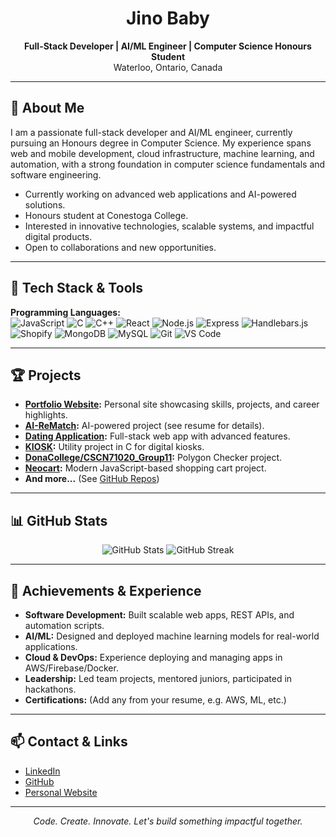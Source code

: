 <!-- Profile README for Jino Baby -->

<h1 align="center">Jino Baby</h1>
<p align="center">
  <b>Full-Stack Developer | AI/ML Engineer | Computer Science Honours Student</b><br>
  Waterloo, Ontario, Canada
</p>

---

## 🚀 About Me

I am a passionate full-stack developer and AI/ML engineer, currently pursuing an Honours degree in Computer Science. My experience spans web and mobile development, cloud infrastructure, machine learning, and automation, with a strong foundation in computer science fundamentals and software engineering.

- Currently working on advanced web applications and AI-powered solutions.
- Honours student at Conestoga College.
- Interested in innovative technologies, scalable systems, and impactful digital products.
- Open to collaborations and new opportunities.

---

## 🧰 Tech Stack & Tools

**Programming Languages:**  
![JavaScript](https://img.shields.io/badge/JavaScript-F7DF1E?style=flat-square&logo=javascript&logoColor=black)
![C](https://img.shields.io/badge/C-00599C?style=flat-square&logo=c&logoColor=white)
![C++](https://img.shields.io/badge/C-00599C?style=flat-square&logo=c&logoColor=white)
![React](https://img.shields.io/badge/React-61DAFB?style=flat-square&logo=react&logoColor=black)
![Node.js](https://img.shields.io/badge/Node.js-339933?style=flat-square&logo=node.js&logoColor=white)
![Express](https://img.shields.io/badge/Express-000000?style=flat-square&logo=express&logoColor=white)
![Handlebars.js](https://img.shields.io/badge/Handlebars.js-f0772b?style=flat-square)
![Shopify](https://img.shields.io/badge/Handlebars.js-f0772b?style=flat-square)
![MongoDB](https://img.shields.io/badge/MongoDB-47A248?style=flat-square&logo=mongodb&logoColor=white)
![MySQL](https://img.shields.io/badge/MySQL-4479A1?style=flat-square&logo=mysql&logoColor=white)
![Git](https://img.shields.io/badge/Git-F05032?style=flat-square&logo=git&logoColor=white)
![VS Code](https://img.shields.io/badge/VS%20Code-007ACC?style=flat-square&logo=visual-studio-code&logoColor=white)

---

## 🏆 Projects

- **[Portfolio Website](https://github.com/jinobaby/portfolio-website):** Personal site showcasing skills, projects, and career highlights.
- **[AI-ReMatch](https://github.com/jinobaby/AI-ReMatch):** AI-powered project (see resume for details).
- **[Dating Application](https://github.com/jinobaby/dating-application):** Full-stack web app with advanced features.
- **[KIOSK](https://github.com/jinobaby/KIOSK):** Utility project in C for digital kiosks.
- **[DonaCollege/CSCN71020_Group11](https://github.com/jinobaby/DonaCollege-CSCN71020_Group11):** Polygon Checker project.
- **[Neocart](https://github.com/jinobaby/neocart):** Modern JavaScript-based shopping cart project.
- **And more...** (See [GitHub Repos](https://github.com/jinobaby?tab=repositories))

---

## 📊 GitHub Stats

<p align="center">
  <img src="https://github-readme-stats.vercel.app/api?username=jinobaby&show_icons=true&theme=material-palenight" alt="GitHub Stats" />
  <img src="https://github-readme-streak-stats.herokuapp.com/?user=jinobaby&theme=material-palenight" alt="GitHub Streak" />
</p>

---

## 🏅 Achievements & Experience

- **Software Development:** Built scalable web apps, REST APIs, and automation scripts.
- **AI/ML:** Designed and deployed machine learning models for real-world applications.
- **Cloud & DevOps:** Experience deploying and managing apps in AWS/Firebase/Docker.
- **Leadership:** Led team projects, mentored juniors, participated in hackathons.
- **Certifications:** (Add any from your resume, e.g. AWS, ML, etc.)

---

## 📫 Contact & Links

- [LinkedIn](https://www.linkedin.com/in/jinobaby/)
- [GitHub](https://github.com/jinobaby)
- [Personal Website](https://jinobaby.github.io/my-portfolio/)

---

<p align="center"><em>Code. Create. Innovate. Let's build something impactful together.</em></p>
